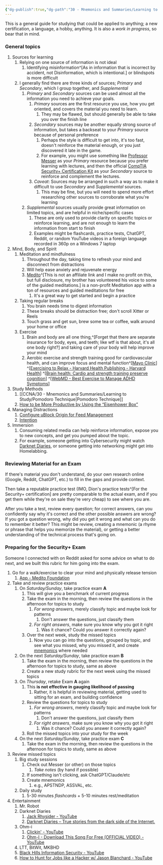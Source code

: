 ```yaml
---
{"dg-publish":true,"dg-path":"30 - Mnemonics and Summaries/Learning to Study/WiseGuru's Study Guide.md","permalink":"/30-mnemonics-and-summaries/learning-to-study/wise-guru-s-study-guide/"}
---
```



This is a general guide for studying that could be applied to anything; a new certification, a language, a hobby, anything. It is also a *work in progress*, so bear that in mind.

### General topics
1. Sources for learning
	1. Relying on one source of information is not ideal
		1. Identifying misinformation^[As in information that is incorrect by accident, not Disinformation, which is intentional.] or blindspots is more difficult
	2. I generally find there are three kinds of sources; *Primary* and *Secondary*, which I group together, and *Supplemental*
		1. *Primary* and *Secondary* sources can be used almost all the information you need to achieve your goals.
			1. *Primary* sources are the first resource you use, how you get oriented, and covers the material you need to learn.
				1. They may be flawed, but should generally be able to take you over the finish line
			2. *Secondary* sources may be another equally strong source of information, but takes a backseat to your *Primary* source because of personal preference
				1. Perhaps the style is difficult to get into, it's too fast, doesn't reinforce the material enough, or you just discovered it late in the game.
				2. For example, you might use something like [Professor Messer](https://www.professormesser.com/get-comptia-security-plus-certified/) as your *Primary* resource because you prefer learning with lectures, and then the official [CompTIA Security+ Certification Kit](https://www.amazon.com/CompTIA-Security-Certification-Kit-SY0-701/dp/1394211449) as your *Secondary* source to reinforce and complement the lectures.
			3. *Caveat*: Sources may be arranged in such a way as to make it difficult to use *Secondary* and *Supplemental* sources.
				1. This may be fine, but you will need to spend more effort researching other sources to corroborate what you're learning
		2. *Supplemental* sources usually provide great information on limited topics, and are helpful in niche/specific cases
			1. These are only used to provide clarity on specific topics or reinforce learning, and are not enough to learn the information from start to finish
			2. Examples might be flashcards, practice tests, ChatGPT, Reddit, or random YouTube videos in a foreign language recorded in 360p on a Windows 7 laptop
2. Mind, Body, and Spirit
	1. Meditation and mindfulness
		1. Throughout the day, taking time to refresh your mind and disconnect from distractions
		2. Will help ease anxiety and rejuvenate energy
		3. [Medito](https://meditofoundation.org/medito-app)^[This is not an affiliate link and I make no profit on this, but full disclosure, my brother has volunteered his voice to some of the guided meditations.] is a non-profit Meditation app with a ton of resources and guided meditations for free
			1. It's a great way to get started and begin a practice
	2. Taking regular breaks
		1. You brain needs time to digest information
		2. These breaks should be distraction free; don't scroll Xitter or Reels
		3. Touch grass and get sun, brew some tea or coffee, walk around your home or office
	3. Exercise
		1. Brain and body are all one thing,^[Forget that there are separate insurance for body, eyes, and teeth; like wtf is that about, it's all one body right?] and taking care of your body will help improve your mind
		2. Aerobic exercise and strength training good for cardiovascular health, and can improve focus and mental function^[[Mayo Clinic](https://www.mayoclinic.org/healthy-lifestyle/fitness/in-depth/aerobic-exercise/art-20045541)] ^[[Exercising to Relax - Harvard Health Publishing - Harvard Health](https://www.health.harvard.edu/staying-healthy/exercising-to-relax)] ^[[Brain health: Cardio and strength training preserve cognition](https://www.medicalnewstoday.com/articles/aerobic-plus-strength-training-could-help-keep-the-brain-young)] ^[[WebMD - Best Exercise to Manage ADHD Symptoms](https://www.webmd.com/add-adhd/exercise-manage-adhd-symptoms)]
3. Study Methods
	1. [[CCNA/30 - Mnemonics and Summaries/Learning to Study/Pomodoro Technique\|Pomodoro Technique]]
	2. [How to be More Productive by Using the “Eisenhower Box”](https://jamesclear.com/eisenhower-box)
4. Managing Distractions
	1. [Configure uBlock Origin for Feed Management](https://wisdump.work/simple-how-tos/configure-u-block-origin-for-feed-management/)
	2. [Intention](https://wisdump.work/simple-how-tos/configuring-intention/)
5. Immersion
	1. Consuming related media can help reinforce information, expose you to new concepts, and get you pumped about the topic.
	2. For example, someone getting into Cybersecurity might watch [Darknet Diaries](https://darknetdiaries.com/), or someone getting into networking might get into Homelabbing.

### Reviewing Material for an Exam
If there's material you don't understand, do your own research online (Google, Reddit, ChatGPT, etc.) to fill in the gaps and provide context.

Then take a reputable practice test (IMO, Dion's practice tests^[For the Security+ certification] are pretty comparable to the actual exam, and if you get them while they're on sale they're very cheap) to see where you are.

After you take a test, review every question; for correct answers, can you confidently say why it's correct and the other possible answers are wrong? If you got a question wrong, why did you get it wrong and what can you do to remember it better? This might be review, creating a mnemonic (a rhyme or phrase that helps you memorize the material), or getting a better understanding of the technical process that's going on.

### Preparing for the Security+ Exam
Someone I connected with on Reddit asked for some advice on what to do next, and we built this rubric for him going into the exam. 
1. Go for a walk/exercise to clear your mind and physically release tension
	1. [App - Medito Foundation](https://meditofoundation.org/medito-app)
2. Take and review practice exams
	1. On *Saturday/Sunday*, take practice exam **A**
		1. This will give you a benchmark of current progress
		2. Take the exam in the morning, then review the questions in the afternoon for topics to study
			1. *For wrong answers*, merely classify topic and maybe look for patterns
				1. Don't answer the questions, just classify them
			2. *For right answers*, make sure you know why you got it right
				1. Was it chance? Could you answer it correctly again?
		3. Over the next week, study the missed topics
			1. Now you can go into the questions, grouped by topic, and see what you missed, why you missed it, and create [mnemonics](https://medicine.llu.edu/academics/resources/using-mnemonic-devices-make-memorization-easier) where needed
	2. On the next *Saturday/Sunday*, take practice exam **B**
		1. Take the exam in the morning, then review the questions in the afternoon for topics to study, same as above
		2. Create a new study rubric for the next week using the missed topics
	3. On *Thursday*, retake Exam **A** again
		1. This **is not effective in gauging likelihood of passing**
			1. Rather, it is helpful in reviewing material, getting used to sitting for an exam, and building confidence
		2. Review the questions for topics to study
			1. *For wrong answers*, merely classify topic and maybe look for patterns
				1. Don't answer the questions, just classify them
			2. *For right answers*, make sure you know why you got it right
				1. Was it chance? Could you answer it correctly again?
		3. Roll the missed topics into your study for the week
	4. On the next *Saturday/Sunday*, take practice exam **C**
		1. Take the exam in the morning, then review the questions in the afternoon for topics to study, same as above
4. Review missed topics
	1. Big study sessions
		1. Check out Messer (or other) on those topics
			1. *Take notes* (by hand if possible)
		2. If something isn't clicking, ask ChatGPT/Claude/etc
		3. Create mnemonics
			1. e.g., APSTNDP, ASSVAL, etc.
	2. Daily study
		1. 5-30 minutes *flashcards* + 5-10 minutes rest/meditation
5. Entertainment
	1. Mr. Robot
	2. Darknet Diaries
		1. [Jack Rhysider - YouTube](https://www.youtube.com/@JackRhysider)
		2. [Darknet Diaries – True stories from the dark side of the Internet.](https://darknetdiaries.com/)
	3. Ohm-i
		1. [Clickin' - YouTube](https://www.youtube.com/watch?v=iJTsD8Ro37M)
		2. [Ohm-I - Download This Song For Free (OFFICIAL VIDEO) - YouTube](https://www.youtube.com/watch?v=r3KHJMdZ5I4)
	5. LTT, BitWit, MKBHD
	6. [Black Hills Information Security - YouTube](https://www.youtube.com/@BlackHillsInformationSecurity)
	7. [How to Hunt for Jobs like a Hacker w/ Jason Blanchard - YouTube](https://www.youtube.com/watch?v=Air1c697tjw&list=PLqz80p7f6dFumNG0wU4Ql41PvhzamHO3_)


